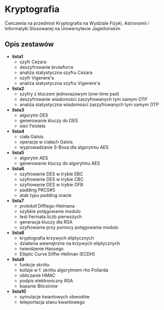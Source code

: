 # Kryptografia

Ćwiczenia na przedmiot Kryptografia na Wydziale Fizyki, Astronomii
i Informatyki Stosowanej na Uniwersytecie Jagiellońskim

## Opis zestawów

- **lista1**
    - szyfr Cezara
    - deszyfrowanie bruteforce
    - analiza statystyczna szyfru Cezara
    - szyfr Vigenere'a
    - analiza statystyczna szyfru Vigenere'a
- **lista2**
    - szyfry z kluczem jednorazowym (one-time pad)
    - deszyfrowanie wiadomości zaszyfrowanych tym samym OTP
    - analiza statystyczna wiadomości zaszyfrowanych tym samym OTP
- **lista3**
    - algorytm DES
    - generowanie kluczy do DES
    - sieć Feistela
- **lista4**
    - ciała Galois
    - operacje w ciałach Galois
    - wyprowadzanie S-Boxa dla algorytmu AES
- **lista5**
    - algorytm AES
    - generowanie kluczy do algorytmu AES
- **lista6**
    - szyfrowanie DES w trybie EBC
    - szyfrowanie DES w trybie CBC
    - szyfrowanie DES w trybie OFB
    - padding PKCS#5
    - atak typu padding oracle
- **lista7**
    - protokół Diffiego-Helmana
    - szybkie potęgowanie modulo
    - test Fermata liczb pierwszych
    - generacja kluczy dla RSA
    - szyfrowanie przy pomocy potęgowania modulo
- **lista8**
    - kryptografia krzywych eliptycznych
    - działania wewnętrzne na krzywych eliptycznych
    - twierdzenie Hassego
    - Elliptic Curve Diffie-Hellman (ECDH)
- **lista9**
    - funkcje skrótu
    - kolizje w f. skrótu algorytmem rho Pollarda
    - obliczanie HMAC
    - podpis elektroniczny RSA
    - kopanie Bitcoinów
 - **lista10**
    - symulacje kwantowych obwodów
    - teleportacja stanu kwantowego 

